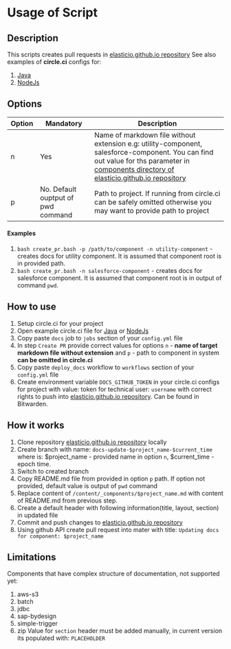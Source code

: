 # Usage of Script

## Description
This scripts creates pull requests in [elasticio.github.io repository](https://github.com/elasticio/elasticio.github.io) 
See also examples of **circle.ci** configs for:
1. [Java]()
2. [NodeJs]()

## Options
| Option | Mandatory                          | Description                                                                                                                                                                                                                                                                  |
|--------|------------------------------------|------------------------------------------------------------------------------------------------------------------------------------------------------------------------------------------------------------------------------------------------------------------------------|
| n      | Yes                                | Name of markdown file without extension e.g: utility-component, salesforce-component. You can find out value for ths parameter in [components directory of elasticio.github.io repository](https://github.com/elasticio/elasticio.github.io/tree/master/content/_components) |
| p      | No. Default ouptput of pwd command | Path to project. If running from circle.ci can be safely omitted otherwise you may want to provide path to project                                                                                                                                                           |
#### Examples
1) `bash create_pr.bash -p /path/to/component -n utility-component` - creates docs for utility component. It is assumed that component root is in provided path.
2) `bash create_pr.bash -n salesforce-component` - creates docs for salesforce component. It is assumed that component root is in output of command `pwd`.

## How to use
1) Setup circle.ci for your project
2) Open example circle.ci file for [Java]() or [NodeJs]()
3) Copy paste `docs` job to `jobs` section of your `config.yml` file
4) In step `Create PR` provide correct values for options `n` - **name of target markdown file without extension** and `p` - path to component in system **can be omitted in circle.ci**
5) Copy paste `deploy_docs` workflow to `workflows` section of your `config.yml` file
6) Create environment variable `DOCS_GITHUB_TOKEN` in your circle.ci configs for project with value: token for technical user: `username`  with correct rights to push into [elasticio.github.io repository](https://github.com/elasticio/elasticio.github.io). Can be found in Bitwarden.

## How it works
1) Clone repository [elasticio.github.io repository](https://github.com/elasticio/elasticio.github.io) locally
2) Create branch with name: `docs-update-$project_name-$current_time` where is: $project_name - provided name in option `n`, $current_time - epoch time.
3) Switch to created branch
4) Copy README.md file from provided in option `p` path.  If option not provided, default value is output of `pwd` command
5) Replace content of `/content/_components/$project_name.md` with content of README.md from previous step.
6) Create a default header with following information(title, layout, section) in updated file
7) Commit and push changes to [elasticio.github.io repository](https://github.com/elasticio/elasticio.github.io)
8) Using github API create pull request into mater with title: `Updating docs for component: $project_name`

## Limitations
Components that have complex structure of documentation, not supported yet:
1) aws-s3
2) batch
3) jdbc
4) sap-bydesign
5) simple-trigger
6) zip
Value for `section` header must be added manually, in current version its populated with: `PLACEHOLDER`